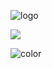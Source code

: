 <!-- _coverpage.md -->

![logo](_media/icon.svg)


<!-- backgound image -->

![](_media/bg.png)

<!-- background color -->

![color](#f0f0f0)
